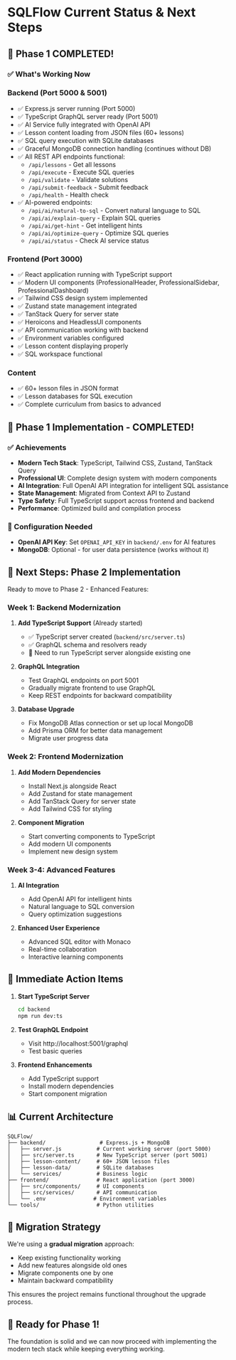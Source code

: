 # SQLFlow Current Status & Next Steps

## 🎉 Phase 1 COMPLETED! 

### ✅ What's Working Now

### Backend (Port 5000 & 5001)
- ✅ Express.js server running (Port 5000)
- ✅ TypeScript GraphQL server ready (Port 5001)
- ✅ AI Service fully integrated with OpenAI API
- ✅ Lesson content loading from JSON files (60+ lessons)
- ✅ SQL query execution with SQLite databases
- ✅ Graceful MongoDB connection handling (continues without DB)
- ✅ All REST API endpoints functional:
  - `/api/lessons` - Get all lessons
  - `/api/execute` - Execute SQL queries
  - `/api/validate` - Validate solutions
  - `/api/submit-feedback` - Submit feedback
  - `/api/health` - Health check
- ✅ AI-powered endpoints:
  - `/api/ai/natural-to-sql` - Convert natural language to SQL
  - `/api/ai/explain-query` - Explain SQL queries
  - `/api/ai/get-hint` - Get intelligent hints
  - `/api/ai/optimize-query` - Optimize SQL queries
  - `/api/ai/status` - Check AI service status

### Frontend (Port 3000)
- ✅ React application running with TypeScript support
- ✅ Modern UI components (ProfessionalHeader, ProfessionalSidebar, ProfessionalDashboard)
- ✅ Tailwind CSS design system implemented
- ✅ Zustand state management integrated
- ✅ TanStack Query for server state
- ✅ Heroicons and HeadlessUI components
- ✅ API communication working with backend
- ✅ Environment variables configured
- ✅ Lesson content displaying properly
- ✅ SQL workspace functional

### Content
- ✅ 60+ lesson files in JSON format
- ✅ Lesson databases for SQL execution
- ✅ Complete curriculum from basics to advanced

## 🎉 Phase 1 Implementation - COMPLETED!

### ✅ Achievements
- **Modern Tech Stack**: TypeScript, Tailwind CSS, Zustand, TanStack Query
- **Professional UI**: Complete design system with modern components
- **AI Integration**: Full OpenAI API integration for intelligent SQL assistance
- **State Management**: Migrated from Context API to Zustand
- **Type Safety**: Full TypeScript support across frontend and backend
- **Performance**: Optimized build and compilation process

### 🔧 Configuration Needed
- **OpenAI API Key**: Set `OPENAI_API_KEY` in `backend/.env` for AI features
- **MongoDB**: Optional - for user data persistence (works without it)

## 🚀 Next Steps: Phase 2 Implementation

Ready to move to Phase 2 - Enhanced Features:

### Week 1: Backend Modernization
1. **Add TypeScript Support** (Already started)
   - ✅ TypeScript server created (`backend/src/server.ts`)
   - ✅ GraphQL schema and resolvers ready
   - 🔄 Need to run TypeScript server alongside existing one

2. **GraphQL Integration**
   - Test GraphQL endpoints on port 5001
   - Gradually migrate frontend to use GraphQL
   - Keep REST endpoints for backward compatibility

3. **Database Upgrade**
   - Fix MongoDB Atlas connection or set up local MongoDB
   - Add Prisma ORM for better data management
   - Migrate user progress data

### Week 2: Frontend Modernization
1. **Add Modern Dependencies**
   - Install Next.js alongside React
   - Add Zustand for state management
   - Add TanStack Query for server state
   - Add Tailwind CSS for styling

2. **Component Migration**
   - Start converting components to TypeScript
   - Add modern UI components
   - Implement new design system

### Week 3-4: Advanced Features
1. **AI Integration**
   - Add OpenAI API for intelligent hints
   - Natural language to SQL conversion
   - Query optimization suggestions

2. **Enhanced User Experience**
   - Advanced SQL editor with Monaco
   - Real-time collaboration
   - Interactive learning components

## 🎯 Immediate Action Items

1. **Start TypeScript Server**
   ```bash
   cd backend
   npm run dev:ts
   ```

2. **Test GraphQL Endpoint**
   - Visit http://localhost:5001/graphql
   - Test basic queries

3. **Frontend Enhancements**
   - Add TypeScript support
   - Install modern dependencies
   - Start component migration

## 📊 Current Architecture

```
SQLFlow/
├── backend/                 # Express.js + MongoDB
│   ├── server.js           # Current working server (port 5000)
│   ├── src/server.ts       # New TypeScript server (port 5001)
│   ├── lesson-content/     # 60+ JSON lesson files
│   ├── lesson-data/        # SQLite databases
│   └── services/           # Business logic
├── frontend/               # React application (port 3000)
│   ├── src/components/     # UI components
│   ├── src/services/       # API communication
│   └── .env               # Environment variables
└── tools/                  # Python utilities
```

## 🔄 Migration Strategy

We're using a **gradual migration** approach:
- Keep existing functionality working
- Add new features alongside old ones
- Migrate components one by one
- Maintain backward compatibility

This ensures the project remains functional throughout the upgrade process.

## 🎉 Ready for Phase 1!

The foundation is solid and we can now proceed with implementing the modern tech stack while keeping everything working.